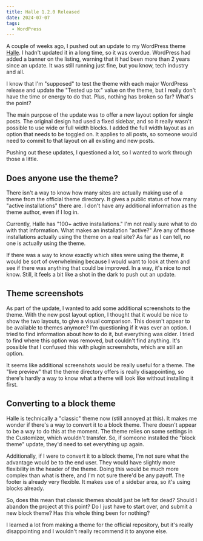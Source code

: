 ```yaml
---
title: Halle 1.2.0 Released
date: 2024-07-07
tags:
  - WordPress
---
```

A couple of weeks ago, I pushed out an update to my WordPress theme [Halle](https://wordpress.org/themes/halle). I hadn't updated it in a long time, so it was overdue. WordPress had added a banner on the listing, warning that it had been more than 2 years since an update. It was still running just fine, but you know, tech industry and all.

I know that I'm "supposed" to test the theme with each major WordPress release and update the "Tested up to:" value on the theme, but I really don't have the time or energy to do that. Plus, nothing has broken so far? What's the point?

The main purpose of the update was to offer a new layout option for single posts. The original design had used a fixed sidebar, and so it really wasn't possible to use wide or full width blocks. I added the full width layout as an option that needs to be toggled on. It applies to all posts, so someone would need to commit to that layout on all existing and new posts.

Pushing out these updates, I questioned a lot, so I wanted to work through those a little.

## Does anyone use the theme?

There isn't a way to know how many sites are actually making use of a theme from the official theme directory. It gives a public status of how many "active installations" there are. I don't have any additional information as the theme author, even if I log in.

Currently, Halle has "100+ active installations." I'm not really sure what to do with that information. What makes an installation "active?" Are any of those installations actually using the theme on a real site? As far as I can tell, no one is actually using the theme.

If there was a way to know exactly which sites were using the theme, it would be sort of overwhelming because I would want to look at them and see if there was anything that could be improved. In a way, it's nice to not know. Still, it feels a bit like a shot in the dark to push out an update.

## Theme screenshots

As part of the update, I wanted to add some additional screenshots to the theme. With the new post layout option, I thought that it would be nice to show the two layouts, to give a visual comparison. This doesn't appear to be available to themes anymore? I'm questioning if it was ever an option. I tried to find information about how to do it, but everything was older. I tried to find where this option was removed, but couldn't find anything. It's possible that I confused this with plugin screenshots, which are still an option.

It seems like additional screenshots would be really useful for a theme. The "live preview" that the theme directory offers is really disappointing, so there's hardly a way to know what a theme will look like without installing it first.

## Converting to a block theme

Halle is technically a "classic" theme now (still annoyed at this). It makes me wonder if there's a way to convert it to a block theme. There doesn't appear to be a way to do this at the moment. The theme relies on some settings in the Customizer, which wouldn't transfer. So, if someone installed the "block theme" update, they'd need to set everything up again.

Additionally, if I were to convert it to a block theme, I'm not sure what the advantage would be to the end user. They would have slightly more flexibility in the header of the theme. Doing this would be much more complex than what is there, and I'm not sure there'd be any payoff. The footer is already very flexible. It makes use of a sidebar area, so it's using blocks already.

So, does this mean that classic themes should just be left for dead? Should I abandon the project at this point? Do I just have to start over, and submit a new block theme? Has this whole thing been for nothing?

I learned a lot from making a theme for the official repository, but it's really disappointing and I wouldn't really recommend it to anyone else.
